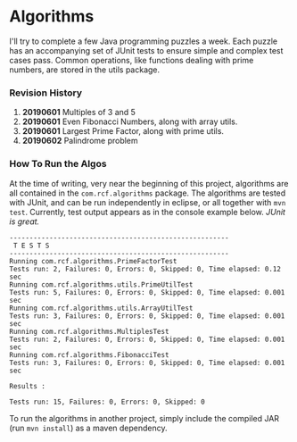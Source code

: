 # Algorithms

I'll try to complete a few Java programming puzzles a week.
Each puzzle has an accompanying set of JUnit tests to ensure simple and complex test cases pass.
Common operations, like functions dealing with prime numbers, are stored in the utils package.

### Revision History

1. **20190601** Multiples of 3 and 5
1. **20190601** Even Fibonacci Numbers, along with array utils.
1. **20190601** Largest Prime Factor, along with prime utils.
1. **20190602** Palindrome problem

### How To Run the Algos

At the time of writing, very near the beginning of this project, algorithms are all
contained in the `com.rcf.algorithms` package. The algorithms are tested with JUnit,
and can be run independently in eclipse, or all together with `mvn test`. Currently,
test output appears as in the console example below. *JUnit is great.*

```
-------------------------------------------------------
 T E S T S
-------------------------------------------------------
Running com.rcf.algorithms.PrimeFactorTest
Tests run: 2, Failures: 0, Errors: 0, Skipped: 0, Time elapsed: 0.12 sec
Running com.rcf.algorithms.utils.PrimeUtilTest
Tests run: 5, Failures: 0, Errors: 0, Skipped: 0, Time elapsed: 0.001 sec
Running com.rcf.algorithms.utils.ArrayUtilTest
Tests run: 3, Failures: 0, Errors: 0, Skipped: 0, Time elapsed: 0.001 sec
Running com.rcf.algorithms.MultiplesTest
Tests run: 2, Failures: 0, Errors: 0, Skipped: 0, Time elapsed: 0.001 sec
Running com.rcf.algorithms.FibonacciTest
Tests run: 3, Failures: 0, Errors: 0, Skipped: 0, Time elapsed: 0.001 sec

Results :

Tests run: 15, Failures: 0, Errors: 0, Skipped: 0
```

To run the algorithms in another project, simply include the compiled 
JAR (run `mvn install`) as a maven dependency.